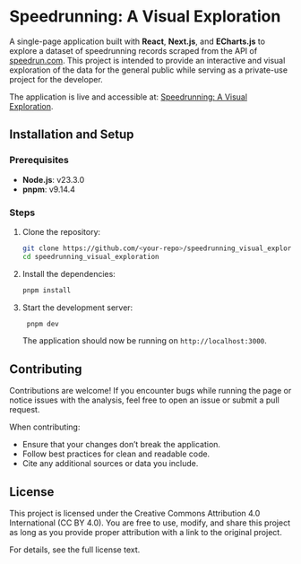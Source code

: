 # Speedrunning: A Visual Exploration

A single-page application built with **React**, **Next.js**, and **ECharts.js** to explore a dataset of speedrunning records scraped from the API of [speedrun.com](https://www.speedrun.com). This project is intended to provide an interactive and visual exploration of the data for the general public while serving as a private-use project for the developer.

The application is live and accessible at: [Speedrunning: A Visual Exploration](https://colasdroin.github.io/speedrunning_visual_exploration/).

## Installation and Setup

### Prerequisites

- **Node.js**: v23.3.0
- **pnpm**: v9.14.4

### Steps

1. Clone the repository:

   ```bash
   git clone https://github.com/<your-repo>/speedrunning_visual_exploration.git
   cd speedrunning_visual_exploration
    ```

2. Install the dependencies:

   ```bash
   pnpm install
   ```

3. Start the development server:

   ```bash
    pnpm dev
    ```

    The application should now be running on `http://localhost:3000`.

## Contributing

Contributions are welcome! If you encounter bugs while running the page or notice issues with the analysis, feel free to open an issue or submit a pull request.

When contributing:

- Ensure that your changes don’t break the application.
- Follow best practices for clean and readable code.
- Cite any additional sources or data you include.

## License

This project is licensed under the Creative Commons Attribution 4.0 International (CC BY 4.0).
You are free to use, modify, and share this project as long as you provide proper attribution with a link to the original project.

For details, see the full license text.
